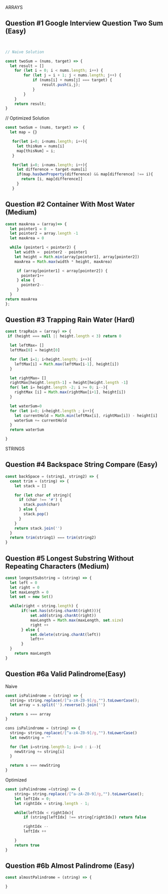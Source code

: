 ARRAYS
## Question #1 Google Interview Question Two Sum (Easy)
``` Javascript


// Naive Solution

const twoSum = (nums, target) => {
  let result = []
	for (let i = 0; i < nums.length; i++) {
		for (let j = i + 1; j < nums.length; j++) {
			if (nums[i] + nums[j] === target) {
				result.push(i,j);
			}
		}
	}
	return result;
}
```
// Optimized Solution
```Javascript
const twoSum = (nums, target) =>  {
  let map = {}

   for(let i=0; i<nums.length; i++){
     let thisNum = nums[i]
     map[thisNum] = i;
   }

   for(let i=0; i<nums.length; i++){
     let difference = target-nums[i]
     if(map.hasOwnProperty(difference) && map[difference] !== i){
       return [i, map[difference]]
     }
   }
```
## Question #2 Container With Most Water (Medium)
```Javascript
const maxArea = (array)=> {
  let pointer1 = 0
  let pointer2 = array.length -1
  let maxArea = 0

  while (pointer1 < pointer2) {
    let width =  pointer2 - pointer1
    let height = Math.min(array[pointer1], array[pointer2])
    maxArea = Math.max(width * height, maxArea)

     if (array[pointer1] < array[pointer2]) {
       pointer1++
     } else {
       pointer2--
     }
  }
return maxArea
};
```
## Question #3 Trapping Rain Water (Hard)
```Javascript
const trapRain = (array) => {
 if (height === null || height.length < 3) return 0

  let leftMax= []
  leftMax[0] = height[0]

  for (let i=1; i<height.length; i++){
    leftMax[i] = Math.max(leftMax[i-1], height[i])
  }

  let rightMax= []
  rightMax[height.length-1] = height[height.length -1]
  for( let i= height.length -2; i >= 0; i--){
    rightMax [i] = Math.max(rightMax[i+1], height[i])
  }

  let waterSum=0
  for (let i=0; i<height.length ; i++){
    let currentHold = Math.min(leftMax[i], rightMax[i]) - height[i]
    waterSum += currentHold
  }
  return waterSum

}
```
STRINGS
## Question #4 Backspace String Compare (Easy)
```Javascript
const backSpace = (string1, string2) => {
  const trim = (string) => {
    let stack = []

    for (let char of string){
      if (char !== '#') {
        stack.push(char)
      } else {
        stack.pop()
      }
    }
    return stack.join('')
  }
  return trim(string1) === trim(string2)
}
```
## Question #5 Longest Substring Without Repeating Characters (Medium)
```Javascript
const longestSubstring = (string) => {
  let left = 0
  let right = 0
  let maxLength = 0
  let set = new Set()

  while(right < string.length) {
       if(!set.has(string.charAt(right))){
           set.add(string.charAt(right))
           maxLength = Math.max(maxLength, set.size)
           right ++
       } else {
           set.delete(string.charAt(left))
           left++
       }
  }
    return maxLength
}
```
## Question #6a Valid Palindrome(Easy)

Naive
```Javascript
const isPalindrome = (string) => {
  string= string.replace(/[^a-zA-Z0-9]/g,"").toLowerCase();
  let array = s.split('').reverse().join('')

  return s === array
}
```
```Javascript
cons isPalindrome = (string) => {
  string= string.replace(/[^a-zA-Z0-9]/g,"").toLowerCase()
  let newString = ""

  for (let i=string.length-1; i>=0 : i--){
    newString += string[i]
  }

  return s === newString
}
```
Optimized
```Javascript
const isPalindrome =(string) => {
    string= string.replace(/[^a-zA-Z0-9]/g,"").toLowerCase();
    let leftIdx = 0;
    let rightIdx = string.length - 1;

    while(leftIdx < rightIdx){
        if (string[leftIdx] !== string[rightIdx]) return false

        rightIdx --
        leftIdx ++

    }
    return true
}
```
## Question #6b Almost Palindrome (Easy)
```Javascript
const almostPalindrome = (string) => {

}
```
